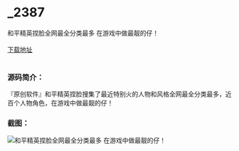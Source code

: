 # _2387
和平精英捏脸全网最全分类最多 在游戏中做最靓的仔！
<br/></br>
[下载地址](https://www.uuid2.com/2387.html "下载地址")
<br/></br>
<h3>源码简介：</h3>
<p>『原创软件』和平精英捏脸搜集了最近特别火的人物和风格全网最全分类最多，近百个人物角色，在游戏中做最靓的仔！<p>
<h3>截图：</h3>
<img src="https://www.uuid2.com/wp-content/uploads/img/202105/79c4d72631.jpg" alt="和平精英捏脸全网最全分类最多 在游戏中做最靓的仔！">
